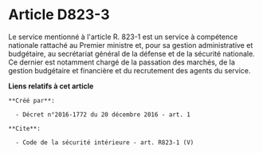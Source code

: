 # Article D823-3

Le service mentionné à l'article R. 823-1 est un service à compétence nationale rattaché au Premier ministre et, pour sa
gestion administrative et budgétaire, au secrétariat général de la défense et de la sécurité nationale. Ce dernier est
notamment chargé de la passation des marchés, de la gestion budgétaire et financière et du recrutement des agents du service.

**Liens relatifs à cet article**

	**Créé par**:

	  - Décret n°2016-1772 du 20 décembre 2016 - art. 1

	**Cite**:

	  - Code de la sécurité intérieure - art. R823-1 (V)
